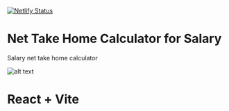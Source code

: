 [![Netlify Status](https://api.netlify.com/api/v1/badges/22031b97-5140-425a-aeb8-f993d0c91edf/deploy-status)](https://app.netlify.com/sites/ironfruit-nettakehome/deploys)

# Net Take Home Calculator for Salary
Salary net take home calculator

![alt text](<Screenshot 2024-10-20 at 12.22.40 PM.png>)

# React + Vite

